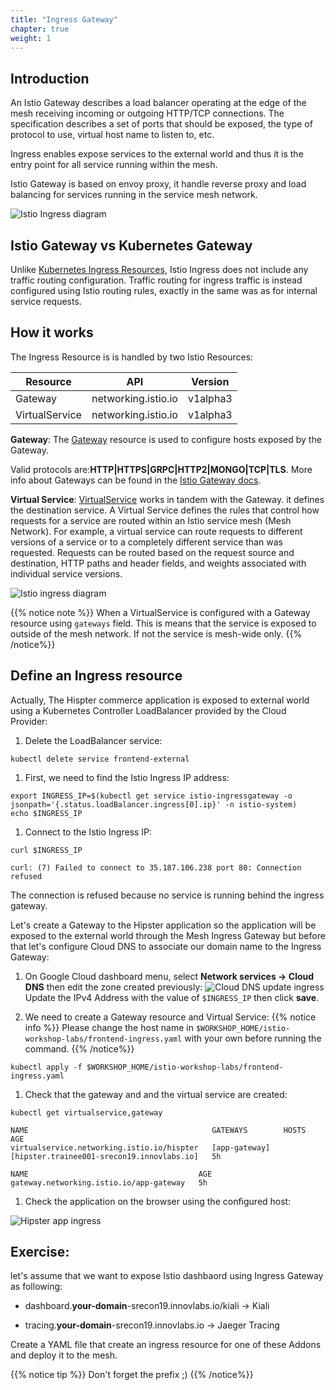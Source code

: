 ```yaml
---
title: "Ingress Gateway"
chapter: true
weight: 1
---
```


## Introduction

An Istio Gateway describes a load balancer operating at the edge of the mesh receiving incoming or outgoing HTTP/TCP connections. The specification describes a set of ports that should be exposed, the type of protocol to use, virtual host name to listen to, etc.

Ingress enables expose services to the external world and thus it is the entry point for all service running within the mesh.


Istio Gateway is based on envoy proxy, it handle reverse proxy and load balancing for services running in the service mesh network.

![Istio Ingress diagram](/images/istio-ingress.png?width=40pc)

## Istio Gateway vs Kubernetes Gateway

Unlike [Kubernetes Ingress Resources](https://kubernetes.io/docs/concepts/services-networking/ingress/), Istio Ingress does not include any traffic routing configuration. Traffic routing for ingress traffic is instead configured using Istio routing rules, exactly in the same was as for internal service requests.

## How it works

The Ingress Resource is is handled by two Istio Resources:

| Resource         | API                 | Version    |
| -----------------| --------------------|----------- |
| Gateway          | networking.istio.io | v1alpha3   |
| VirtualService   | networking.istio.io | v1alpha3   |


**Gateway**: The [Gateway](https://istio.io/docs/reference/config/networking/v1alpha3/gateway/) resource is used to configure hosts exposed by the Gateway.

Valid protocols are:**HTTP|HTTPS|GRPC|HTTP2|MONGO|TCP|TLS**. More info about Gateways can be found in the [Istio Gateway docs](https://istio.io/docs/reference/config/networking/v1alpha3/gateway/).

**Virtual Service**:
[VirtualService](https://istio.io/docs/reference/config/networking/v1alpha3/virtual-service/) works in tandem with the Gateway. it defines the destination service.
A Virtual Service defines the rules that control how requests for a service are routed within an Istio service mesh (Mesh Network). For example, a virtual service can route requests to different versions of a service or to a completely different service than was requested. Requests can be routed based on the request source and destination, HTTP paths and header fields, and weights associated with individual service versions.


![Istio ingress diagram](/images/istio-ingress-diagram.png)


{{% notice note %}}
When a VirtualService is configured with a Gateway resource using `gateways` field. This is means that the  service is exposed to outside of the mesh network. If not the service is mesh-wide only.
{{% /notice%}}

## Define an Ingress resource

Actually, The Hispter commerce application is exposed to external world using a Kubernetes Controller LoadBalancer provided by the Cloud Provider:

1.  Delete the LoadBalancer service:
```
kubectl delete service frontend-external
```

1. First, we need to find the Istio Ingress IP address:
```
export INGRESS_IP=$(kubectl get service istio-ingressgateway -o jsonpath='{.status.loadBalancer.ingress[0].ip}' -n istio-system)
echo $INGRESS_IP
```


1. Connect to the Istio Ingress IP:

```
curl $INGRESS_IP
```

```
curl: (7) Failed to connect to 35.187.106.238 port 80: Connection refused
```

The connection is refused because no service is running behind the ingress gateway.

Let's create a Gateway to the Hipster application so the application will be exposed to the external world through the Mesh Ingress Gateway but before that let's configure Cloud DNS to associate our domain name to the Ingress Gateway:


1. On Google Cloud dashboard menu, select **Network services → Cloud DNS** then edit the zone created previously:
![Cloud DNS update ingress](/images/cloud-dns-update-ingress.png?width=50pc)
Update the IPv4 Address with the value of `$INGRESS_IP` then click **save**.

1. We need to create a Gateway resource and Virtual Service:
  {{% notice info %}}
  Please change the host name in `$WORKSHOP_HOME/istio-workshop-labs/frontend-ingress.yaml` with your own before running the command.
  {{% /notice%}}
  ```
  kubectl apply -f $WORKSHOP_HOME/istio-workshop-labs/frontend-ingress.yaml
  ```

1. Check that the gateway and and the virtual service are created:
```
kubectl get virtualservice,gateway
```

```
NAME                                         GATEWAYS        HOSTS                                        AGE
virtualservice.networking.istio.io/hispter   [app-gateway]   [hipster.trainee001-srecon19.innovlabs.io]   5h

NAME                                      AGE
gateway.networking.istio.io/app-gateway   5h
```

1. Check the application on the browser using the configured host:

![Hipster app ingress](/images/hipster-app-ingress.png?width=50pc)


## Exercise:

let's assume that we want to expose Istio dashbaord using Ingress Gateway as following:

- dashboard.**your-domain**-srecon19.innovlabs.io/kiali → Kiali

- tracing.**your-domain**-srecon19.innovlabs.io → Jaeger Tracing


Create a YAML file that create an ingress resource for one of these Addons and deploy it to the mesh.

{{% notice tip %}}
Don't forget the prefix ;)
{{% /notice%}}
